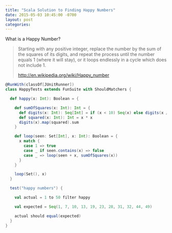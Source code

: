 ```yaml
---
title: "Scala Solution to Finding Happy Numbers"
date: 2015-05-03 10:45:00 -0700
layout: post
categories:
---
```


What is a Happy Number?

> Starting with any positive integer, replace the number by the sum of the squares of its digits, and repeat the process until the number equals 1 (where it will stay), or it loops endlessly in a cycle which does not include 1.
>
> <http://en.wikipedia.org/wiki/Happy_number>

```scala
@RunWith(classOf[JUnitRunner])
class HappyTests extends FunSuite with ShouldMatchers {

  def happy(x: Int): Boolean = {

    def sumOfSquares(x: Int): Int = {
      def digits(x: Int): Seq[Int] = if (x < 10) Seq(x) else digits(x / 10) :+ x % 10
      def squared(x: Int): Int = x * x
      digits(x).map(squared).sum
    }

    def loop(seen: Set[Int], x: Int): Boolean = {
      x match {
        case 1 => true
        case _ if seen.contains(x) => false
        case _ => loop(seen + x, sumOfSquares(x))
      }
    }

    loop(Set(), x)
  }

  test("happy numbers") {

    val actual = 1 to 50 filter happy

    val expected = Seq(1, 7, 10, 13, 19, 23, 28, 31, 32, 44, 49)

    actual should equal(expected)
  }
}
```

